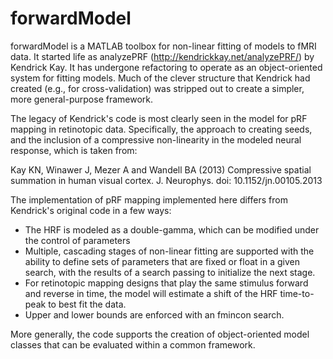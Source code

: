 # forwardModel

forwardModel is a MATLAB toolbox for non-linear fitting of models to fMRI data. It started life as analyzePRF (http://kendrickkay.net/analyzePRF/) by Kendrick Kay. It has undergone refactoring to operate as an object-oriented system for fitting models. Much of the clever structure that Kendrick had created (e.g., for cross-validation) was stripped out to create a simpler, more general-purpose framework.

The legacy of Kendrick's code is most clearly seen in the model for pRF mapping in retinotopic data. Specifically, the approach to creating seeds, and the inclusion of a compressive non-linearity in the modeled neural response, which is taken from:

  Kay KN, Winawer J, Mezer A and Wandell BA (2013) 
    Compressive spatial summation in human visual cortex.
    J. Neurophys. doi: 10.1152/jn.00105.2013

The implementation of pRF mapping implemented here differs from Kendrick's original code in a few ways:
  - The HRF is modeled as a double-gamma, which can be modified under the control of parameters
  - Multiple, cascading stages of non-linear fitting are supported with the ability to define sets of parameters that are fixed or float in a given search, with the results of a search passing to initialize the next stage.
  - For retinotopic mapping designs that play the same stimulus forward and reverse in time, the model will estimate a shift of the HRF time-to-peak to best fit the data.
  - Upper and lower bounds are enforced with an fmincon search.

More generally, the code supports the creation of object-oriented model classes that can be evaluated within a common framework.
